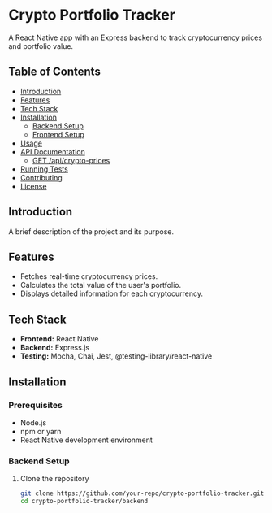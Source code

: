# Crypto Portfolio Tracker

A React Native app with an Express backend to track cryptocurrency prices and portfolio value.

## Table of Contents

- [Introduction](#introduction)
- [Features](#features)
- [Tech Stack](#tech-stack)
- [Installation](#installation)
  - [Backend Setup](#backend-setup)
  - [Frontend Setup](#frontend-setup)
- [Usage](#usage)
- [API Documentation](#api-documentation)
  - [GET /api/crypto-prices](#get-apicrypto-prices)
- [Running Tests](#running-tests)
- [Contributing](#contributing)
- [License](#license)

## Introduction

A brief description of the project and its purpose.

## Features

- Fetches real-time cryptocurrency prices.
- Calculates the total value of the user's portfolio.
- Displays detailed information for each cryptocurrency.

## Tech Stack

- **Frontend:** React Native
- **Backend:** Express.js
- **Testing:** Mocha, Chai, Jest, @testing-library/react-native

## Installation

### Prerequisites

- Node.js
- npm or yarn
- React Native development environment

### Backend Setup

1. Clone the repository

   ```sh
   git clone https://github.com/your-repo/crypto-portfolio-tracker.git
   cd crypto-portfolio-tracker/backend

